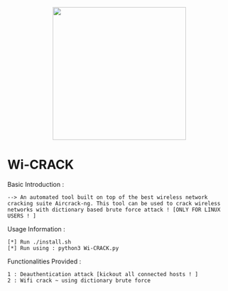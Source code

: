 <p align="center">
<img src="https://img.techpowerup.org/200308/wicrack.png" width="300px" height="300px">
</p>


# Wi-CRACK

Basic Introduction : 

	--> An automated tool built on top of the best wireless network cracking suite Aircrack-ng. This tool can be used to crack wireless networks with dictionary based brute force attack ! [ONLY FOR LINUX USERS ! ]
 
  
Usage Information :

	[*] Run ./install.sh
	[*] Run using : python3 Wi-CRACK.py
	
Functionalities Provided : 

    1 : Deauthentication attack [kickout all connected hosts ! ]
    2 : Wifi crack ~ using dictionary brute force
